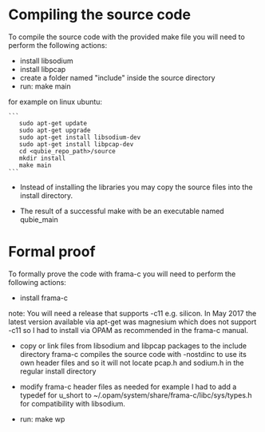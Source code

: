 Compiling the source code
===

To compile the source code with the provided make file you will need to perform the following actions:

* install libsodium
* install libpcap
* create a folder named "include" inside the source directory
* run: make main

for example on linux ubuntu:

	```
       sudo apt-get update 
       sudo apt-get upgrade
       sudo apt-get install libsodium-dev
       sudo apt-get install libpcap-dev
       cd <qubie_repo_path>/source
       mkdir install
       make main
	```
	
* Instead of installing the libraries you may copy the source files into the install directory.

* The result of a successful make with be an executable named qubie_main 

Formal proof
===

To formally prove the code with frama-c you will need to perform the following actions:

* install frama-c 

note: You will need a release that supports -c11 e.g. silicon. 
In May 2017 the latest version available via apt-get was magnesium which does not support -c11 so I had to install via OPAM as recommended in the frama-c manual. 

* copy or link files from libsodium and libpcap packages to the include directory
frama-c compiles the source code with -nostdinc to use its own header files and so it will not locate pcap.h and sodium.h in the regular install directory

* modify frama-c header files as needed
for example I had to add a typedef for u_short to ~/.opam/system/share/frama-c/libc/sys/types.h for compatibility with libsodium.

* run: make wp
